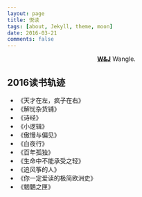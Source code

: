 ```yaml
---
layout: page
title: 悦读
tags: [about, Jekyll, theme, moon]
date: 2016-03-21
comments: false
---
```

    
<center><a href="https://ridikuius.github.io"><b>W&J</b></a> Wangle.</center>

## 2016读书轨迹
* 《天才在左，疯子在右》
* 《解忧杂货铺》
* 《诗经》
* 《小逻辑》
* 《傲慢与偏见》
* 《白夜行》
* 《百年孤独》
* 《生命中不能承受之轻》
* 《追风筝的人》
* 《你一定爱读的极简欧洲史》
* 《魍魉之匣》


